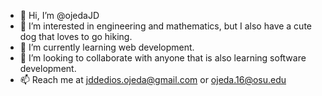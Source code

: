 - 👋 Hi, I’m @ojedaJD
- 👀 I’m interested in engineering and mathematics, but I also have a cute dog that loves to go hiking. 
- 🌱 I’m currently learning web development. 
- 💞️ I’m looking to collaborate with anyone that is also learning software development. 
- 📫 Reach me at jddedios.ojeda@gmail.com or ojeda.16@osu.edu

<!---
ojedaJD/ojedaJD is a ✨ special ✨ repository because its `README.md` (this file) appears on your GitHub profile.
You can click the Preview link to take a look at your changes.
--->

